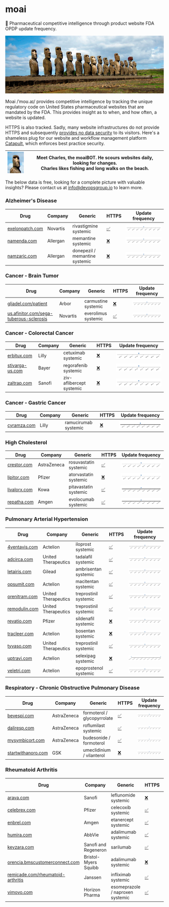 
# moai
:moyai: Pharmaceutical competitive intelligence through product website FDA OPDP update frequency.

![Moai](moai.jpg)

Moai /ˈmoʊ.aɪ/ provides competitive intelligence by tracking the unique regulatory code on United States pharmaceutical websites that are mandated by the FDA. This provides insight as to when, and how often, a website is updated.

HTTPS is also tracked. Sadly, many website infrastructures do not provide HTTPS and subsequently [provides no data security](https://www.chromium.org/Home/chromium-security/marking-http-as-non-secure) to its visitors. Here's a shameless plug for our website and workflow management platform [Catapult](https://github.com/devopsgroup-io/catapult), which enforces best practice security.

| ![Charles](moai-charles.jpg) | Meet Charles, the moaiBOT. He scours websites daily, looking for changes.<br>Charles likes fishing and long walks on the beach. |
| -- | -- |

The below data is free, looking for a complete picture with valuable insights? Please contact us at info@devopsgroup.io to learn more.


### Alzheimer's Disease
| Drug | Company | Generic | HTTPS | Update frequency |
| ---- | ------- | ------- | ----- | ---------------- |
| [exelonpatch.com](http://exelonpatch.com) | Novartis | rivastigmine systemic | [:white_check_mark:](https://exelonpatch.com) | ![exelonpatch.com](data/exelonpatch.com.png) |
| [namenda.com](http://namenda.com) | Allergan | memantine systemic | [:x:](https://namenda.com) | ![namenda.com](data/namenda.com.png) |
| [namzaric.com](http://namzaric.com) | Allergan | donepezil / memantine systemic | [:x:](https://namzaric.com) | ![namzaric.com](data/namzaric.com.png) |

### Cancer - Brain Tumor
| Drug | Company | Generic | HTTPS | Update frequency |
| ---- | ------- | ------- | ----- | ---------------- |
| [gliadel.com/patient](http://gliadel.com/patient) | Arbor | carmustine systemic | [:x:](https://gliadel.com/patient) | ![gliadel.com-patient](data/gliadel.com-patient.png) |
| [us.afinitor.com/sega-tuberous-sclerosis](http://us.afinitor.com/sega-tuberous-sclerosis) | Novartis | everolimus systemic | [:white_check_mark:](https://us.afinitor.com/sega-tuberous-sclerosis) | ![us.afinitor.com-sega-tuberous-sclerosis](data/us.afinitor.com-sega-tuberous-sclerosis.png) |

### Cancer - Colorectal Cancer
| Drug | Company | Generic | HTTPS | Update frequency |
| ---- | ------- | ------- | ----- | ---------------- |
| [erbitux.com](http://erbitux.com) | Lilly | cetuximab systemic | [:x:](https://erbitux.com) | ![erbitux.com](data/erbitux.com.png) |
| [stivarga-us.com](http://stivarga-us.com) | Bayer | regorafenib systemic | [:x:](https://stivarga-us.com) | ![stivarga-us.com](data/stivarga-us.com.png) |
| [zaltrap.com](http://zaltrap.com) | Sanofi | ziv-aflibercept systemic | [:x:](https://zaltrap.com) | ![zaltrap.com](data/zaltrap.com.png) |

### Cancer - Gastric Cancer
| Drug | Company | Generic | HTTPS | Update frequency |
| ---- | ------- | ------- | ----- | ---------------- |
| [cyramza.com](http://cyramza.com) | Lilly | ramucirumab systemic | [:x:](https://cyramza.com) | ![cyramza.com](data/cyramza.com.png) |

### High Cholesterol
| Drug | Company | Generic | HTTPS | Update frequency |
| ---- | ------- | ------- | ----- | ---------------- |
| [crestor.com](http://crestor.com) | AstraZeneca | rosuvastatin systemic | [:white_check_mark:](https://crestor.com) | ![crestor.com](data/crestor.com.png) |
| [lipitor.com](http://lipitor.com) | Pfizer | atorvastatin systemic | [:x:](https://lipitor.com) | ![lipitor.com](data/lipitor.com.png) |
| [livalorx.com](http://livalorx.com) | Kowa | pitavastatin systemic | [:white_check_mark:](https://livalorx.com) | ![livalorx.com](data/livalorx.com.png) |
| [repatha.com](http://repatha.com) | Amgen | evolocumab systemic | [:white_check_mark:](https://repatha.com) | ![repatha.com](data/repatha.com.png) |

### Pulmonary Arterial Hypertension
| Drug | Company | Generic | HTTPS | Update frequency |
| ---- | ------- | ------- | ----- | ---------------- |
| [4ventavis.com](http://4ventavis.com) | Actelion | iloprost systemic | [:white_check_mark:](https://4ventavis.com) | ![4ventavis.com](data/4ventavis.com.png) |
| [adcirca.com](http://adcirca.com) | United Therapeutics | tadalafil systemic | [:white_check_mark:](https://adcirca.com) | ![adcirca.com](data/adcirca.com.png) |
| [letairis.com](http://letairis.com) | Gilead | ambrisentan systemic | [:white_check_mark:](https://letairis.com) | ![letairis.com](data/letairis.com.png) |
| [opsumit.com](http://opsumit.com) | Actelion | macitentan systemic | [:white_check_mark:](https://opsumit.com) | ![opsumit.com](data/opsumit.com.png) |
| [orenitram.com](http://orenitram.com) | United Therapeutics | treprostinil systemic | [:white_check_mark:](https://orenitram.com) | ![orenitram.com](data/orenitram.com.png) |
| [remodulin.com](http://remodulin.com) | United Therapeutics | treprostinil systemic | [:white_check_mark:](https://remodulin.com) | ![remodulin.com](data/remodulin.com.png) |
| [revatio.com](http://revatio.com) | Pfizer | sildenafil systemic | [:x:](https://revatio.com) | ![revatio.com](data/revatio.com.png) |
| [tracleer.com](http://tracleer.com) | Actelion | bosentan systemic | [:x:](https://tracleer.com) | ![tracleer.com](data/tracleer.com.png) |
| [tyvaso.com](http://tyvaso.com) | United Therapeutics | treprostinil systemic | [:white_check_mark:](https://tyvaso.com) | ![tyvaso.com](data/tyvaso.com.png) |
| [uptravi.com](http://uptravi.com) | Actelion | selexipag systemic | [:x:](https://uptravi.com) | ![uptravi.com](data/uptravi.com.png) |
| [veletri.com](http://veletri.com) | Actelion | epoprostenol systemic | [:white_check_mark:](https://veletri.com) | ![veletri.com](data/veletri.com.png) |

### Respiratory - Chronic Obstructive Pulmonary Disease
| Drug | Company | Generic | HTTPS | Update frequency |
| ---- | ------- | ------- | ----- | ---------------- |
| [bevespi.com](http://bevespi.com) | AstraZeneca | formoterol / glycopyrrolate | [:white_check_mark:](https://bevespi.com) | ![bevespi.com](data/bevespi.com.png) |
| [daliresp.com](http://daliresp.com) | AstraZeneca | roflumilast systemic | [:white_check_mark:](https://daliresp.com) | ![daliresp.com](data/daliresp.com.png) |
| [mysymbicort.com](http://mysymbicort.com) | AstraZeneca | budesonide / formoterol | [:white_check_mark:](https://mysymbicort.com) | ![mysymbicort.com](data/mysymbicort.com.png) |
| [startwithanoro.com](http://startwithanoro.com) | GSK | umeclidinium / vilanterol | [:x:](https://startwithanoro.com) | ![startwithanoro.com](data/startwithanoro.com.png) |

### Rheumatoid Arthritis
| Drug | Company | Generic | HTTPS | Update frequency |
| ---- | ------- | ------- | ----- | ---------------- |
| [arava.com](http://arava.com) | Sanofi | leflunomide systemic | [:x:](https://arava.com) | ![arava.com](data/arava.com.png) |
| [celebrex.com](http://celebrex.com) | Pfizer | celecoxib systemic | [:white_check_mark:](https://celebrex.com) | ![celebrex.com](data/celebrex.com.png) |
| [enbrel.com](http://enbrel.com) | Amgen | etanercept systemic | [:white_check_mark:](https://enbrel.com) | ![enbrel.com](data/enbrel.com.png) |
| [humira.com](http://humira.com) | AbbVie | adalimumab systemic | [:white_check_mark:](https://humira.com) | ![humira.com](data/humira.com.png) |
| [kevzara.com](http://kevzara.com) | Sanofi and Regeneron | sarilumab | [:white_check_mark:](https://kevzara.com) | ![kevzara.com](data/kevzara.com.png) |
| [orencia.bmscustomerconnect.com](http://orencia.bmscustomerconnect.com) | Bristol-Myers Squibb | adalimumab systemic | [:x:](https://orencia.bmscustomerconnect.com) | ![orencia.bmscustomerconnect.com](data/orencia.bmscustomerconnect.com.png) |
| [remicade.com/rheumatoid-arthritis](http://remicade.com/rheumatoid-arthritis) | Janssen | infliximab systemic | [:white_check_mark:](https://remicade.com/rheumatoid-arthritis) | ![remicade.com-rheumatoid-arthritis](data/remicade.com-rheumatoid-arthritis.png) |
| [vimovo.com](http://vimovo.com) | Horizon Pharma | esomeprazole / naproxen systemic | [:white_check_mark:](https://vimovo.com) | ![vimovo.com](data/vimovo.com.png) |

